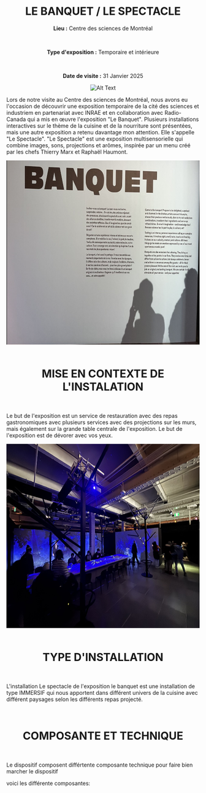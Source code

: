 <h1 align="center">LE BANQUET / LE SPECTACLE</h1>
 
<div align=center>
 
**Lieu :** Centre des sciences de Montréal

<br>

**Type d'exposition :** Temporaire et intérieure

<br>

**Date de visite :** 31 Janvier 2025
</div>

<div align="center">
<img src="https://github.com/Madden0610/H25_V11_inspiration_MADDENSHARP/blob/main/centre_des_sciences/media/affiche_pub02.png" alt="Alt Text" width="450" height="480">
</div>



Lors de notre visite au Centre des sciences de Montréal, nous avons eu l'occasion de découvrir une exposition temporaire de la cité des sciences et industriem en partenariat avec INRAE et en collaboration avec Radio-Canada qui a mis en œuvre l'exposition "Le Banquet". 
Plusieurs installations interactives sur le thème de la cuisine et de la nourriture sont présentées, mais une autre exposition a retenu davantage mon attention. Elle s'appelle "Le Spectacle".
"Le Spectacle" est une exposition multisensorielle qui combine images, sons, projections et arômes, inspirée par un menu créé par les chefs Thierry Marx et Raphaël Haumont.

<div align="center">
<img src="https://raw.githubusercontent.com/Madden0610/H25_V11_inspiration_MADDENSHARP/refs/heads/main/centre_des_sciences/media/description_banquet.png" alt="Alt Text" width="600" height="480">
</div>




<br>

<h1 align="center">MISE EN CONTEXTE DE L'INSTALATION</h1>

</br>


Le but de l'exposition est un service de restauration avec des repas gastronomiques avec plusieurs services avec des projections sur les murs, mais également sur la grande table centrale de l'exposition. Le but de l'exposition est de dévorer avec vos yeux.

<div align="center">
<img src="https://raw.githubusercontent.com/Madden0610/H25_V11_inspiration_MADDENSHARP/refs/heads/main/centre_des_sciences/media/vue_d'enssemble.JPG" alt="Alt Text" width="600" height="480">
</div>

<br>

<h1 align="center">TYPE D'INSTALLATION</h1>

</br>


L'installation Le spectacle de l'exposition le banquet est une installation de type IMMERSIF qui nous apportent dans différent univers de la cuisine avec différent paysages selon les différents repas projecté.




<br>

<h1 align="center">COMPOSANTE ET TECHNIQUE</h1>

</br>

Le dispositif composent différtente composante technique pour faire bien marcher le dispositif 

voici les différente composantes:






















 
 
